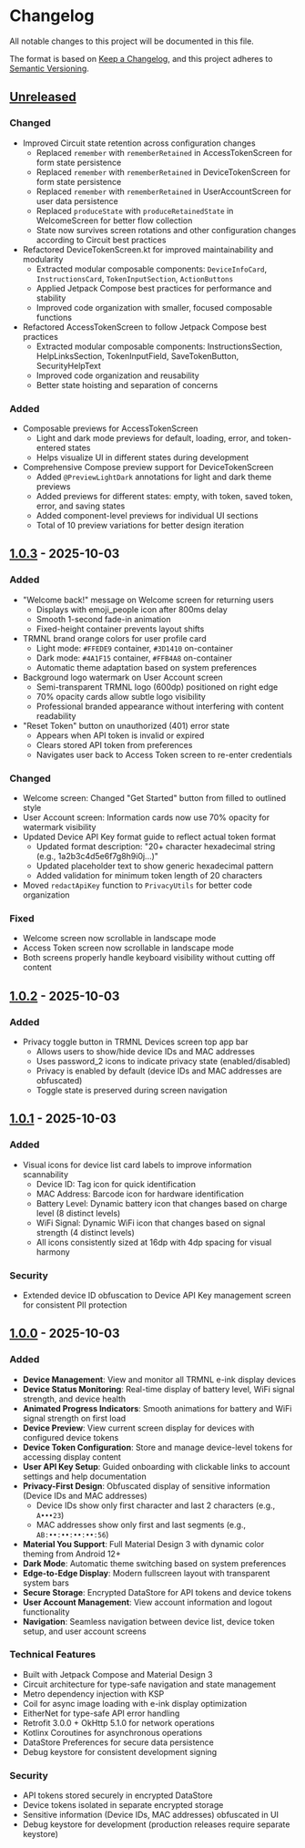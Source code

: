 # Changelog

All notable changes to this project will be documented in this file.

The format is based on [Keep a Changelog](https://keepachangelog.com/en/1.1.0/),
and this project adheres to [Semantic Versioning](https://semver.org/spec/v2.0.0.html).

## [Unreleased]

### Changed
- Improved Circuit state retention across configuration changes
  - Replaced `remember` with `rememberRetained` in AccessTokenScreen for form state persistence
  - Replaced `remember` with `rememberRetained` in DeviceTokenScreen for form state persistence
  - Replaced `remember` with `rememberRetained` in UserAccountScreen for user data persistence
  - Replaced `produceState` with `produceRetainedState` in WelcomeScreen for better flow collection
  - State now survives screen rotations and other configuration changes according to Circuit best practices
- Refactored DeviceTokenScreen.kt for improved maintainability and modularity
  - Extracted modular composable components: `DeviceInfoCard`, `InstructionsCard`, `TokenInputSection`, `ActionButtons`
  - Applied Jetpack Compose best practices for performance and stability
  - Improved code organization with smaller, focused composable functions
- Refactored AccessTokenScreen to follow Jetpack Compose best practices
  - Extracted modular composable components: InstructionsSection, HelpLinksSection, TokenInputField, SaveTokenButton, SecurityHelpText
  - Improved code organization and reusability
  - Better state hoisting and separation of concerns

### Added
- Composable previews for AccessTokenScreen
  - Light and dark mode previews for default, loading, error, and token-entered states
  - Helps visualize UI in different states during development
- Comprehensive Compose preview support for DeviceTokenScreen
  - Added `@PreviewLightDark` annotations for light and dark theme previews
  - Added previews for different states: empty, with token, saved token, error, and saving states
  - Added component-level previews for individual UI sections
  - Total of 10 preview variations for better design iteration

## [1.0.3] - 2025-10-03

### Added
- "Welcome back!" message on Welcome screen for returning users
  - Displays with emoji_people icon after 800ms delay
  - Smooth 1-second fade-in animation
  - Fixed-height container prevents layout shifts
- TRMNL brand orange colors for user profile card
  - Light mode: `#FFEDE9` container, `#3D1410` on-container
  - Dark mode: `#4A1F15` container, `#FFB4A8` on-container
  - Automatic theme adaptation based on system preferences
- Background logo watermark on User Account screen
  - Semi-transparent TRMNL logo (600dp) positioned on right edge
  - 70% opacity cards allow subtle logo visibility
  - Professional branded appearance without interfering with content readability
- "Reset Token" button on unauthorized (401) error state
  - Appears when API token is invalid or expired
  - Clears stored API token from preferences
  - Navigates user back to Access Token screen to re-enter credentials

### Changed
- Welcome screen: Changed "Get Started" button from filled to outlined style
- User Account screen: Information cards now use 70% opacity for watermark visibility
- Updated Device API Key format guide to reflect actual token format
  - Updated format description: "20+ character hexadecimal string (e.g., 1a2b3c4d5e6f7g8h9i0j...)"
  - Updated placeholder text to show generic hexadecimal pattern
  - Added validation for minimum token length of 20 characters
- Moved `redactApiKey` function to `PrivacyUtils` for better code organization

### Fixed
- Welcome screen now scrollable in landscape mode
- Access Token screen now scrollable in landscape mode
- Both screens properly handle keyboard visibility without cutting off content

## [1.0.2] - 2025-10-03

### Added
- Privacy toggle button in TRMNL Devices screen top app bar
  - Allows users to show/hide device IDs and MAC addresses
  - Uses password_2 icons to indicate privacy state (enabled/disabled)
  - Privacy is enabled by default (device IDs and MAC addresses are obfuscated)
  - Toggle state is preserved during screen navigation

## [1.0.1] - 2025-10-03

### Added
- Visual icons for device list card labels to improve information scannability
  - Device ID: Tag icon for quick identification
  - MAC Address: Barcode icon for hardware identification
  - Battery Level: Dynamic battery icon that changes based on charge level (8 distinct levels)
  - WiFi Signal: Dynamic WiFi icon that changes based on signal strength (4 distinct levels)
  - All icons consistently sized at 16dp with 4dp spacing for visual harmony

### Security
- Extended device ID obfuscation to Device API Key management screen for consistent PII protection

## [1.0.0] - 2025-10-03

### Added
- **Device Management**: View and monitor all TRMNL e-ink display devices
- **Device Status Monitoring**: Real-time display of battery level, WiFi signal strength, and device health
- **Animated Progress Indicators**: Smooth animations for battery and WiFi signal strength on first load
- **Device Preview**: View current screen display for devices with configured device tokens
- **Device Token Configuration**: Store and manage device-level tokens for accessing display content
- **User API Key Setup**: Guided onboarding with clickable links to account settings and help documentation
- **Privacy-First Design**: Obfuscated display of sensitive information (Device IDs and MAC addresses)
  - Device IDs show only first character and last 2 characters (e.g., `A•••23`)
  - MAC addresses show only first and last segments (e.g., `AB:••:••:••:••:56`)
- **Material You Support**: Full Material Design 3 with dynamic color theming from Android 12+
- **Dark Mode**: Automatic theme switching based on system preferences
- **Edge-to-Edge Display**: Modern fullscreen layout with transparent system bars
- **Secure Storage**: Encrypted DataStore for API tokens and device tokens
- **User Account Management**: View account information and logout functionality
- **Navigation**: Seamless navigation between device list, device token setup, and user account screens

### Technical Features
- Built with Jetpack Compose and Material Design 3
- Circuit architecture for type-safe navigation and state management
- Metro dependency injection with KSP
- Coil for async image loading with e-ink display optimization
- EitherNet for type-safe API error handling
- Retrofit 3.0.0 + OkHttp 5.1.0 for network operations
- Kotlinx Coroutines for asynchronous operations
- DataStore Preferences for secure data persistence
- Debug keystore for consistent development signing

### Security
- API tokens stored securely in encrypted DataStore
- Device tokens isolated in separate encrypted storage
- Sensitive information (Device IDs, MAC addresses) obfuscated in UI
- Debug keystore for development (production releases require separate keystore)

[unreleased]: https://github.com/hossain-khan/trmnl-android-buddy/compare/v1.0.3...HEAD
[1.0.3]: https://github.com/hossain-khan/trmnl-android-buddy/compare/v1.0.2...v1.0.3
[1.0.2]: https://github.com/hossain-khan/trmnl-android-buddy/compare/v1.0.1...v1.0.2
[1.0.1]: https://github.com/hossain-khan/trmnl-android-buddy/compare/v1.0.0...v1.0.1
[1.0.0]: https://github.com/hossain-khan/trmnl-android-buddy/releases/tag/v1.0.0
